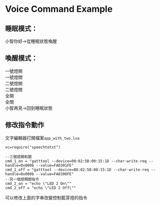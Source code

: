 # Voice Command Example

## 睡眠模式：
小智你好->從睡眠狀態喚醒

## 喚醒模式：
一號燈開<br>
一號燈關<br>
二號燈開<br>
二號燈關<br>
全開<br>
全關<br>
小智再見->回到睡眠狀態

## 修改指令動作
文字編輯器打開檔案`app_with_two.lua`
```
vc=require("speechtotxt")

--三號燈開和關
cmd_1_on = "gatttool --device=00:02:5B:00:15:1D --char-write-req --handle=0x000b --value=FA0301FE"
cmd_1_off = "gatttool --device=00:02:5B:00:15:1D --char-write-req --handle=0x000b --value=FA0300FE"
--另一個燈開關指令
cmd_2_on = "echo \"LED 2 On\""
cmd_2_off = "echo \"LED 2 Off\""
```
可以修改上面的字串改變控制藍芽燈的指令
